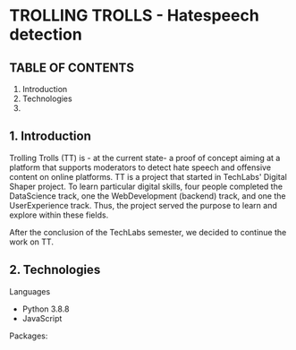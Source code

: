# TROLLING TROLLS - Hatespeech detection

## TABLE OF CONTENTS

1. Introduction
2. Technologies
3.

## 1. Introduction

Trolling Trolls (TT) is - at the current state- a proof of concept aiming at a platform that supports moderators to detect hate speech and offensive content on online platforms.
TT is a project that started in TechLabs' Digital Shaper project. To learn particular digital skills, four people completed the DataScience track, one the WebDevelopment (backend) track, and one the UserExperience track. Thus, the project served the purpose to learn and explore within these fields.

After the conclusion of the TechLabs semester, we decided to continue the work on TT.

## 2. Technologies

Languages
- Python 3.8.8
- JavaScript

Packages:

